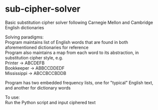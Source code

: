 # sub-cipher-solver
Basic substitution cipher solver following Carnegie Mellon and Cambridge English dictionaries

Solving paradigms:  
Program maintains list of English words that are found in both aforementioned dictionaries for reference  
Program also maintains a map from each word to its abstraction, in substitution cipher style, e.g.   
Printer -> ABCDEFB  
Bookkeeper -> ABBCCDDEDF  
Mississippi -> ABCCBCCBDDB  

Program has two embedded frequency lists, one for "typical" English text, and another for dictionary words

To use:  
Run the Python script and input ciphered text
